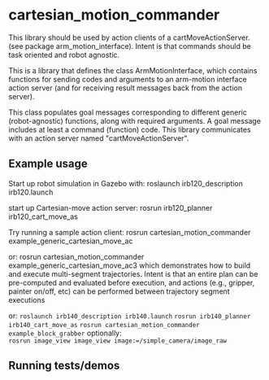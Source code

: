 # cartesian_motion_commander
This library should be used by action clients of a cartMoveActionServer.
(see package arm_motion_interface).
Intent is that commands should be task oriented and robot agnostic.

This is a library that defines the class ArmMotionInterface, which contains functions
for sending codes and arguments to an arm-motion interface action server (and for
receiving result messages back from the action server).

This class populates goal messages corresponding to different generic (robot-agnostic)
functions, along with required arguments. A goal message includes at least a command (function) code.
This library communicates with an action server named "cartMoveActionServer".

## Example usage
Start up robot simulation in Gazebo with: 
roslaunch irb120_description irb120.launch 

start up Cartesian-move action server:
rosrun irb120_planner irb120_cart_move_as 

Try running a sample action client:
rosrun cartesian_motion_commander example_generic_cartesian_move_ac

or:
rosrun cartesian_motion_commander example_generic_cartesian_move_ac3
which demonstrates how to build and execute multi-segment trajectories.
Intent is that an entire plan can be pre-computed and evaluated before execution, and actions
(e.g., gripper, painter on/off, etc) can be performed between trajectory segment executions

or:
`roslaunch irb140_description irb140.launch`
`rosrun irb140_planner irb140_cart_move_as`
`rosrun cartesian_motion_commander example_block_grabber`
optionally:  
`rosrun image_view image_view image:=/simple_camera/image_raw`


## Running tests/demos
    
